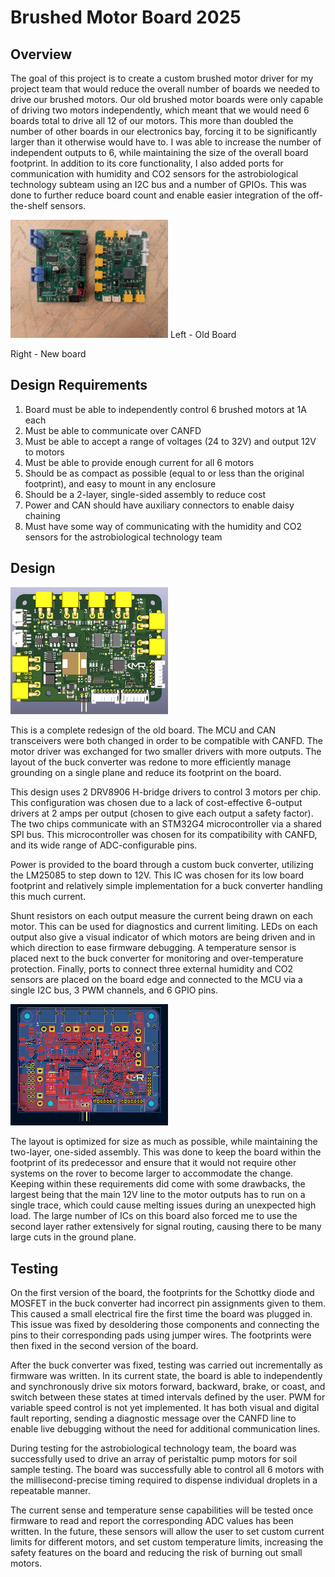 # Brushed Motor Board 2025 #

## Overview ##

The goal of this project is to create a custom brushed motor driver for my project team that would reduce the 
overall number of boards we needed to drive our brushed motors. Our old brushed motor boards were only capable 
of driving two motors independently, which meant that we would need 6 boards total to drive all 12 of our motors.
This more than doubled the number of other boards in our electronics bay, forcing it to be significantly larger
than it otherwise would have to. I was able to increase the number of independent outputs to 6, while maintaining
the size of the overall board footprint. In addition to its core functionality, I also added ports for communication 
with humidity and CO2 sensors for the astrobiological technology subteam using an I2C bus and a number of GPIOs. 
This was done to further reduce board count and enable easier integration of the off-the-shelf sensors.

<img src="/images/Old_vs_new_BDC.jpg"  width="50%" />
Left - Old Board        

Right - New board

## Design Requirements ##

<ol>
    <li>Board must be able to independently control 6 brushed motors at 1A each</li>
    <li>Must be able to communicate over CANFD</li>
    <li>Must be able to accept a range of voltages (24 to 32V) and output 12V to motors</li>
    <li>Must be able to provide enough current for all 6 motors</li>
    <li>Should be as compact as possible (equal to or less than the original footprint), and easy to mount in any enclosure</li>
    <li>Should be a 2-layer, single-sided assembly to reduce cost</li>
    <li>Power and CAN should have auxiliary connectors to enable daisy chaining</li>
    <li>Must have some way of communicating with the humidity and CO2 sensors for the astrobiological technology team</li>
</ol>

## Design ##

<img src="/images/BDC Board.png"  width="50%" />

This is a complete redesign of the old board. The MCU and CAN transceivers were both changed in order to be 
compatible with CANFD. The motor driver was exchanged for two smaller drivers with more outputs. The layout 
of the buck converter was redone to more efficiently manage grounding on a single plane and reduce its footprint
on the board. 

This design uses 2 DRV8906 H-bridge drivers to control 3 motors per chip. This configuration was chosen due
to a lack of cost-effective 6-output drivers at 2 amps per output (chosen to give each output a safety factor).
The two chips communicate with an STM32G4 microcontroller via a shared SPI bus. This microcontroller was chosen 
for its compatibility with CANFD, and its wide range of ADC-configurable pins. 

Power is provided to the board through a custom buck converter, utilizing the LM25085 to step down to 12V. This
IC was chosen for its low board footprint and relatively simple implementation for a buck converter handling 
this much current. 

Shunt resistors on each output measure the current being drawn on each motor. This can be used for diagnostics and 
current limiting. LEDs on each output also give a visual indicator of which motors are being driven and in which 
direction to ease firmware debugging. A temperature sensor is placed next to the buck converter for monitoring and 
over-temperature protection. Finally, ports to connect three external humidity and CO2 sensors are placed on the board
edge and connected to the MCU via a single I2C bus, 3 PWM channels, and 6 GPIO pins.

<img src="/images/Screenshot 2025-04-02 080753.png"  width="50%" />

The layout is optimized for size as much as possible, while maintaining the two-layer, one-sided assembly. This was
done to keep the board within the footprint of its predecessor and ensure that it would not require other systems on 
the rover to become larger to accommodate the change. Keeping within these requirements did come with some drawbacks, 
the largest being that the main 12V line to the motor outputs has to run on a single trace, which could cause melting 
issues during an unexpected high load. The large number of ICs on this board also forced me to use the second layer 
rather extensively for signal routing, causing there to be many large cuts in the ground plane.

## Testing ## 

On the first version of the board, the footprints for the Schottky diode and MOSFET in the buck converter had incorrect 
pin assignments given to them. This caused a small electrical fire the first time the board was plugged in. This issue
was fixed by desoldering those components and connecting the pins to their corresponding pads using jumper wires. 
The footprints were then fixed in the second version of the board.

After the buck converter was fixed, testing was carried out incrementally as firmware was written. In its current state, the 
board is able to independently and synchronously drive six motors forward, backward, brake, or coast, and switch between 
these states at timed intervals defined by the user. PWM for variable speed control is not yet implemented. It has both 
visual and digital fault reporting, sending a diagnostic message over the CANFD line to enable live debugging without the 
need for additional communication lines. 

During testing for the astrobiological technology team, the board was successfully used to drive an array of peristaltic 
pump motors for soil sample testing. The board was successfully able to control all 6 motors with the millisecond-precise 
timing required to dispense individual droplets in a repeatable manner. 

The current sense and temperature sense capabilities will be tested once firmware to read and report the corresponding ADC
values has been written. In the future, these sensors will allow the user to set custom current limits for different motors,
and set custom temperature limits, increasing the safety features on the board and reducing the risk of burning out small motors.







